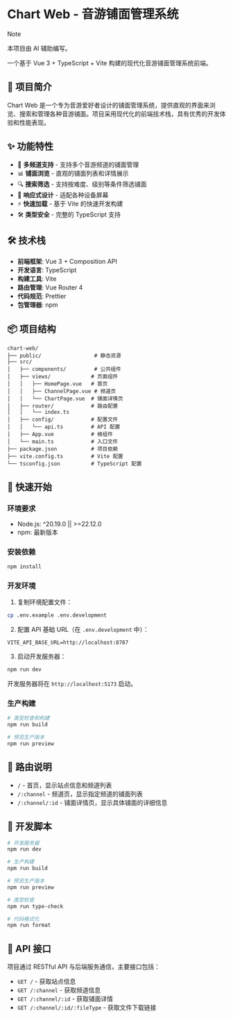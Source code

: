 # Chart Web - 音游铺面管理系统

> [!NOTE]
> 本项目由 AI 辅助编写。

一个基于 Vue 3 + TypeScript + Vite 构建的现代化音游铺面管理系统前端。

## 🚀 项目简介

Chart Web 是一个专为音游爱好者设计的铺面管理系统，提供直观的界面来浏览、搜索和管理各种音游铺面。项目采用现代化的前端技术栈，具有优秀的开发体验和性能表现。

## ✨ 功能特性

- 🎵 **多频道支持** - 支持多个音游频道的铺面管理
- 📊 **铺面浏览** - 直观的铺面列表和详情展示
- 🔍 **搜索筛选** - 支持按难度、级别等条件筛选铺面
- 📱 **响应式设计** - 适配各种设备屏幕
- ⚡ **快速加载** - 基于 Vite 的快速开发构建
- 🛠 **类型安全** - 完整的 TypeScript 支持

## 🛠 技术栈

- **前端框架**: Vue 3 + Composition API
- **开发语言**: TypeScript
- **构建工具**: Vite
- **路由管理**: Vue Router 4
- **代码规范**: Prettier
- **包管理器**: npm

## 📦 项目结构

```
chart-web/
├── public/                 # 静态资源
├── src/
│   ├── components/         # 公共组件
│   ├── views/             # 页面组件
│   │   ├── HomePage.vue   # 首页
│   │   ├── ChannelPage.vue # 频道页
│   │   └── ChartPage.vue  # 铺面详情页
│   ├── router/            # 路由配置
│   │   └── index.ts
│   ├── config/            # 配置文件
│   │   └── api.ts         # API 配置
│   ├── App.vue            # 根组件
│   └── main.ts            # 入口文件
├── package.json           # 项目依赖
├── vite.config.ts         # Vite 配置
└── tsconfig.json          # TypeScript 配置
```

## 🚀 快速开始

### 环境要求

- Node.js: ^20.19.0 || >=22.12.0
- npm: 最新版本

### 安装依赖

```bash
npm install
```

### 开发环境

1. 复制环境配置文件：

```bash
cp .env.example .env.development
```

2. 配置 API 基础 URL（在 `.env.development` 中）：

```env
VITE_API_BASE_URL=http://localhost:8787
```

3. 启动开发服务器：

```bash
npm run dev
```

开发服务器将在 `http://localhost:5173` 启动。

### 生产构建

```bash
# 类型检查和构建
npm run build

# 预览生产版本
npm run preview
```

## 📖 路由说明

- `/` - 首页，显示站点信息和频道列表
- `/:channel` - 频道页，显示指定频道的铺面列表
- `/:channel/:id` - 铺面详情页，显示具体铺面的详细信息

## 🔧 开发脚本

```bash
# 开发服务器
npm run dev

# 生产构建
npm run build

# 预览生产版本
npm run preview

# 类型检查
npm run type-check

# 代码格式化
npm run format
```

## 🎯 API 接口

项目通过 RESTful API 与后端服务通信，主要接口包括：

- `GET /` - 获取站点信息
- `GET /:channel` - 获取频道信息
- `GET /:channel/:id` - 获取铺面详情
- `GET /:channel/:id/:fileType` - 获取文件下载链接
